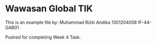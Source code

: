 # Wawasan Global TIK

This is an example file by:
Muhammad Rizki Andika
1301204058
IF-44-GAB01

Pushed for completing Week 4 Task.